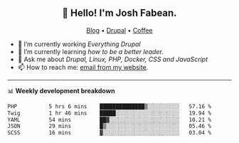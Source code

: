 <h2 align="center">👋 Hello! I'm Josh Fabean.</h2>
<p align="center">
  <a href="https://joshfabean.com">Blog</a> •
  <a href="https://www.drupal.org/u/joshfabean">Drupal</a> •
  <a href="https://www.buymeacoffee.com/LSxne6Yr4">Coffee</a>
</p>

- 🔭 I’m currently working *Everything Drupal*
- 🌱 I’m currently learning *how to be a better leader.*
- 💬 Ask me about *Drupal, Linux, PHP, Docker, CSS and JavaScript*
- 📫 How to reach me: [email from my website](https://joshfabean.com).

-------

📊 **Weekly development breakdown**
<!--START_SECTION:waka-->

```txt
PHP          5 hrs 6 mins    ██████████████▒░░░░░░░░░░   57.16 %
Twig         1 hr 46 mins    █████░░░░░░░░░░░░░░░░░░░░   19.94 %
YAML         54 mins         ██▓░░░░░░░░░░░░░░░░░░░░░░   10.21 %
JSON         29 mins         █▒░░░░░░░░░░░░░░░░░░░░░░░   05.46 %
SCSS         16 mins         ▓░░░░░░░░░░░░░░░░░░░░░░░░   03.04 %
```

<!--END_SECTION:waka-->

<!--
**fabean/fabean** is a ✨ _special_ ✨ repository because its `README.md` (this file) appears on your GitHub profile.

Here are some ideas to get you started:

- 🔭 I’m currently working on ...
- 🌱 I’m currently learning ...
- 👯 I’m looking to collaborate on ...
- 🤔 I’m looking for help with ...
- 💬 Ask me about ...
- 📫 How to reach me: ...
- 😄 Pronouns: ...
- ⚡ Fun fact: ...
-->
